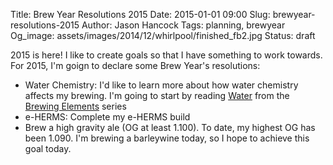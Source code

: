 Title: Brew Year Resolutions 2015
Date: 2015-01-01 09:00
Slug: brewyear-resolutions-2015
Author: Jason Hancock
Tags: planning, brewyear
Og_image: assets/images/2014/12/whirlpool/finished_fb2.jpg
Status: draft

2015 is here! I like to create goals so that I have something to work towards. For 2015, I'm goign to declare some Brew Year's resolutions:

* Water Chemistry: I'd like to learn more about how water chemistry affects my brewing. I'm going to start by reading [Water](http://amzn.to/1xayId0) from the [Brewing Elements](http://amzn.to/1z1fAgQ) series
* e-HERMS: Complete my e-HERMS build
* Brew a high gravity ale (OG at least 1.100). To date, my highest OG has been 1.090. I'm brewing a barleywine today, so I hope to achieve this goal today.

